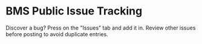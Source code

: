# BMS Public Issue Tracking  

Discover a bug? Press on the "Issues" tab and add it in. Review other issues before posting to avoid duplicate entries. 

